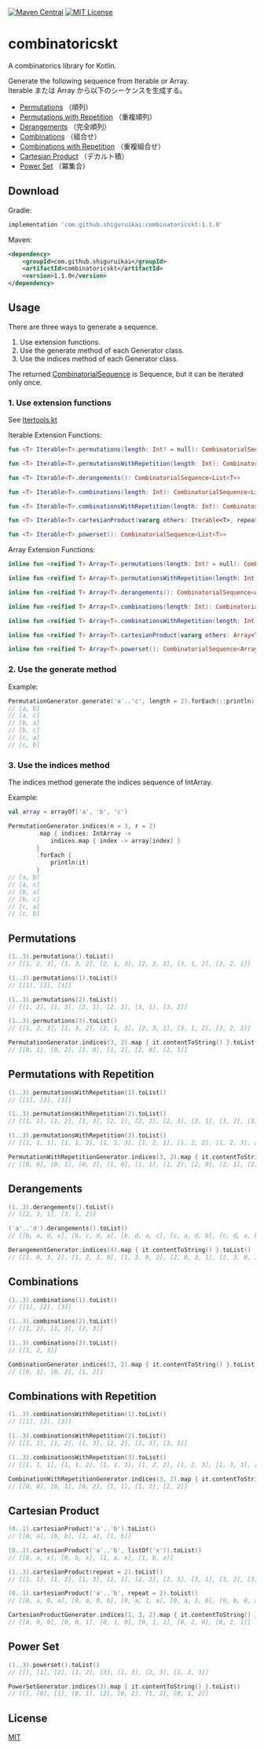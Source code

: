[![Maven Central](https://img.shields.io/maven-central/v/com.github.shiguruikai/combinatoricskt.svg)](https://search.maven.org/#search%7Cga%7C1%7Cg%3A%22com.github.shiguruikai%22%20AND%20a%3A%22combinatoricskt%22)
[![MIT License](https://img.shields.io/badge/license-MIT-green.svg)](/LICENSE)

# combinatoricskt

A combinatorics library for Kotlin.

Generate the following sequence from Iterable or Array.  
Iterable または Array から以下のシーケンスを生成する。

- [Permutations](/README.md#permutations) （順列）
- [Permutations with Repetition](/README.md#permutations-with-repetition) （重複順列）
- [Derangements](/README.md#derangements) （完全順列）
- [Combinations](/README.md#combinations) （組合せ）
- [Combinations with Repetition](/README.md#combinations-with-repetition) （重複組合せ）
- [Cartesian Product](/README.md#cartesian-product) （デカルト積）
- [Power Set](/README.md#power-set) （冪集合）

## Download

Gradle:

```gradle 
implementation 'com.github.shiguruikai:combinatoricskt:1.1.0'
```

Maven:

```xml 
<dependency>
    <groupId>com.github.shiguruikai</groupId>
    <artifactId>combinatoricskt</artifactId>
    <version>1.1.0</version>
</dependency>
```

## Usage

There are three ways to generate a sequence.

1. Use extension functions.
2. Use the generate method of each Generator class.
3. Use the indices method of each Generator class.

The returned [CombinatorialSequence](/src/main/kotlin/com/github/shiguruikai/combinatoricskt/CombinatorialSequence.kt) is Sequence, but it can be iterated only once.

### 1. Use extension functions

See [Itertools.kt](/src/main/kotlin/com/github/shiguruikai/combinatoricskt/Itertools.kt)

Iterable Extension Functions:

```kotlin 
fun <T> Iterable<T>.permutations(length: Int? = null): CombinatorialSequence<List<T>>

fun <T> Iterable<T>.permutationsWithRepetition(length: Int): CombinatorialSequence<List<T>>

fun <T> Iterable<T>.derangements(): CombinatorialSequence<List<T>>

fun <T> Iterable<T>.combinations(length: Int): CombinatorialSequence<List<T>>

fun <T> Iterable<T>.combinationsWithRepetition(length: Int): CombinatorialSequence<List<T>>

fun <T> Iterable<T>.cartesianProduct(vararg others: Iterable<T>, repeat: Int = 1): CombinatorialSequence<List<T>>

fun <T> Iterable<T>.powerset(): CombinatorialSequence<List<T>>
```

Array Extension Functions:

```kotlin 
inline fun <reified T> Array<T>.permutations(length: Int? = null): CombinatorialSequence<Array<T>>

inline fun <reified T> Array<T>.permutationsWithRepetition(length: Int): CombinatorialSequence<Array<T>>

inline fun <reified T> Array<T>.derangements(): CombinatorialSequence<Array<T>>

inline fun <reified T> Array<T>.combinations(length: Int): CombinatorialSequence<Array<T>>

inline fun <reified T> Array<T>.combinationsWithRepetition(length: Int): CombinatorialSequence<Array<T>>

inline fun <reified T> Array<T>.cartesianProduct(vararg others: Array<T>, repeat: Int = 1): CombinatorialSequence<Array<T>>

inline fun <reified T> Array<T>.powerset(): CombinatorialSequence<Array<T>>
```

### 2. Use the generate method

Example:

```kotlin 
PermutationGenerator.generate('a'..'c', length = 2).forEach(::println)
// [a, b]
// [a, c]
// [b, a]
// [b, c]
// [c, a]
// [c, b]
```

### 3. Use the indices method

The indices method generate the indices sequence of IntArray.

Example:

```kotlin 
val array = arrayOf('a', 'b', 'c')

PermutationGenerator.indices(n = 3, r = 2)
        .map { indices: IntArray ->
            indices.map { index -> array[index] }
        }
        .forEach {
            println(it)
        }
// [a, b]
// [a, c]
// [b, a]
// [b, c]
// [c, a]
// [c, b]
```

## Permutations

```kotlin 
(1..3).permutations().toList()
// [[1, 2, 3], [1, 3, 2], [2, 1, 3], [2, 3, 1], [3, 1, 2], [3, 2, 1]]

(1..3).permutations(1).toList()
// [[1], [2], [3]]

(1..3).permutations(2).toList()
// [[1, 2], [1, 3], [2, 1], [2, 3], [3, 1], [3, 2]]

(1..3).permutations(3).toList()
// [[1, 2, 3], [1, 3, 2], [2, 1, 3], [2, 3, 1], [3, 1, 2], [3, 2, 1]]

PermutationGenerator.indices(3, 2).map { it.contentToString() }.toList()
// [[0, 1], [0, 2], [1, 0], [1, 2], [2, 0], [2, 1]]
```

## Permutations with Repetition

```kotlin 
(1..3).permutationsWithRepetition(1).toList()
// [[1], [2], [3]]

(1..3).permutationsWithRepetition(2).toList()
// [[1, 1], [1, 2], [1, 3], [2, 1], [2, 2], [2, 3], [3, 1], [3, 2], [3, 3]]

(1..3).permutationsWithRepetition(3).toList()
// [[1, 1, 1], [1, 1, 2], [1, 1, 3], [1, 2, 1], [1, 2, 2], [1, 2, 3], [1, 3, 1], [1, 3, 2], [1, 3, 3], [2, 1, 1], [2, 1, 2], [2, 1, 3], [2, 2, 1], [2, 2, 2], [2, 2, 3], [2, 3, 1], [2, 3, 2], [2, 3, 3], [3, 1, 1], [3, 1, 2], [3, 1, 3], [3, 2, 1], [3, 2, 2], [3, 2, 3], [3, 3, 1], [3, 3, 2], [3, 3, 3]]

PermutationWithRepetitionGenerator.indices(3, 2).map { it.contentToString() }.toList()
// [[0, 0], [0, 1], [0, 2], [1, 0], [1, 1], [1, 2], [2, 0], [2, 1], [2, 2]]
```

## Derangements

```kotlin 
(1..3).derangements().toList()
// [[2, 3, 1], [3, 1, 2]]

('a'..'d').derangements().toList()
// [[b, a, d, c], [b, c, d, a], [b, d, a, c], [c, a, d, b], [c, d, a, b], [c, d, b, a], [d, a, b, c], [d, c, a, b], [d, c, b, a]]

DerangementGenerator.indices(4).map { it.contentToString() }.toList()
// [[1, 0, 3, 2], [1, 2, 3, 0], [1, 3, 0, 2], [2, 0, 3, 1], [2, 3, 0, 1], [2, 3, 1, 0], [3, 0, 1, 2], [3, 2, 0, 1], [3, 2, 1, 0]]
```

## Combinations

```kotlin 
(1..3).combinations(1).toList()
// [[1], [2], [3]]

(1..3).combinations(2).toList()
// [[1, 2], [1, 3], [2, 3]]

(1..3).combinations(3).toList()
// [[1, 2, 3]]

CombinationGenerator.indices(3, 2).map { it.contentToString() }.toList()
// [[0, 1], [0, 2], [1, 2]]
```

## Combinations with Repetition

```kotlin 
(1..3).combinationsWithRepetition(1).toList()
// [[1], [2], [3]]

(1..3).combinationsWithRepetition(2).toList()
// [[1, 1], [1, 2], [1, 3], [2, 2], [2, 3], [3, 3]]

(1..3).combinationsWithRepetition(3).toList()
// [[1, 1, 1], [1, 1, 2], [1, 1, 3], [1, 2, 2], [1, 2, 3], [1, 3, 3], [2, 2, 2], [2, 2, 3], [2, 3, 3], [3, 3, 3]]

CombinationWithRepetitionGenerator.indices(3, 2).map { it.contentToString() }.toList()
// [[0, 0], [0, 1], [0, 2], [1, 1], [1, 2], [2, 2]]
```

## Cartesian Product

```kotlin 
(0..1).cartesianProduct('a'..'b').toList()
// [[0, a], [0, b], [1, a], [1, b]]

(0..1).cartesianProduct('a'..'b', listOf('x')).toList()
// [[0, a, x], [0, b, x], [1, a, x], [1, b, x]]

(1..3).cartesianProduct(repeat = 2).toList()
// [[1, 1], [1, 2], [1, 3], [2, 1], [2, 2], [2, 3], [3, 1], [3, 2], [3, 3]]

(0..1).cartesianProduct('a'..'b', repeat = 2).toList()
// [[0, a, 0, a], [0, a, 0, b], [0, a, 1, a], [0, a, 1, b], [0, b, 0, a], [0, b, 0, b], [0, b, 1, a], [0, b, 1, b], [1, a, 0, a], [1, a, 0, b], [1, a, 1, a], [1, a, 1, b], [1, b, 0, a], [1, b, 0, b], [1, b, 1, a], [1, b, 1, b]]

CartesianProductGenerator.indices(1, 3, 2).map { it.contentToString() }.toList()
// [[0, 0, 0], [0, 0, 1], [0, 1, 0], [0, 1, 1], [0, 2, 0], [0, 2, 1]]
```

## Power Set

```kotlin 
(1..3).powerset().toList()
// [[], [1], [2], [1, 2], [3], [1, 3], [2, 3], [1, 2, 3]]

PowerSetGenerator.indices(3).map { it.contentToString() }.toList()
// [[], [0], [1], [0, 1], [2], [0, 2], [1, 2], [0, 1, 2]]
```

## License

[MIT](/LICENSE)
